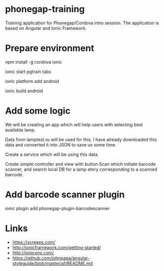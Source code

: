 # phonegap-training
Training application for Phonegap/Cordova intro session. The application is
based on Angular and Ionic Framework.

# Prepare environment

npm install -g cordova ionic

ionic start pgtrain tabs

ionic platform add android

ionic build android

# Add some logic

We will be creating an app which will help users with selecting best available lamp.

Data from lamptest.ru will be used for this. I have already downloaded this data and
converted it into JSON to save us some time.

Create a service which will be using this data.

Create simple controller and view with button Scan which initiate barcode scanner, and
search local DB for a lamp etnry corresponding to a scanned barcode.

# Add barcode scanner plugin

ionic plugin add phonegap-plugin-barcodescanner

# Links
- https://screeps.com/
- http://ionicframework.com/getting-started/
- http://ionicons.com/
- https://github.com/johnpapa/angular-styleguide/blob/master/a1/README.md